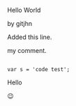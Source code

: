 Hello World

by gitjhn

Added this line.

my comment.


<code>
var s = 'code test';
</code>


Hello

:wink:

